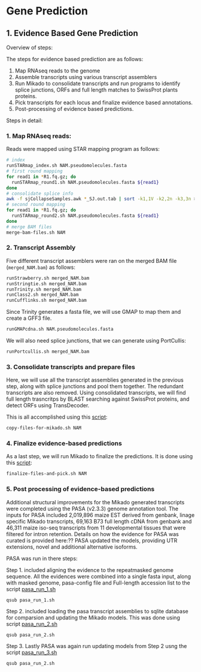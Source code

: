 # Gene Prediction

## 1. Evidence Based Gene Prediction

Overview of steps:

The steps for evidence based prediction are as follows:

1. Map RNAseq reads to the genome
2. Assemble transcripts using various transcript assemblers
3. Run Mikado to consolidate transcripts and run programs to identify splice junctions, ORFs and full length matches to SwissProt plants proteins.
4. Pick transcripts for each locus and finalize evidence based annotations.
5. Post-processing of evidence based predictions.

Steps in detail:

### 1. Map RNAseq reads:

Reads were mapped using STAR mapping program as follows:

```bash
# index
runSTARmap_index.sh NAM.pseudomolecules.fasta
# first round mapping
for read1 in *R1.fq.gz; do
  runSTARmap_round1.sh NAM.pseudomolecules.fasta ${read1}
done
# consolidate splice info
awk -f sjCollapseSamples.awk *_SJ.out.tab | sort -k1,1V -k2,2n -k3,3n > SJ.all
# second round mapping
for read1 in *R1.fq.gz; do
  runSTARmap_round2.sh NAM.pseudomolecules.fasta ${read1}
done
# merge BAM files
merge-bam-files.sh NAM
```

### 2. Transcript Assembly

Five different transcript assemblers were ran on the merged BAM file (`merged_NAM.bam`) as follows:


```bash
runStrawberry.sh merged_NAM.bam
runStringtie.sh merged_NAM.bam
runTrinity.sh merged_NAM.bam
runClass2.sh merged_NAM.bam
runCufflinks.sh merged_NAM.bam
```

Since Trinity generates a fasta file, we will use GMAP to map them and create a GFF3 file.

```bash
runGMAPcdna.sh NAM.pseudomolecules.fasta
```

We will also need splice junctions, that we can generate using PortCullis:

```bash
runPortcullis.sh merged_NAM.bam
```

### 3. Consolidate transcripts and prepare files

Here, we will use all the transcript assemblies generated in the previous step, along with splice junctions and pool them together. The redundant transcripts are also removed. Using consolidated transcripts, we will find full length trasncritps by BLAST searching against SwissProt proteins, and detect ORFs using TransDecoder.

This is all accomplished using this [script](copy-files-for-mikado.sh):

```bash
copy-files-for-mikado.sh NAM
```

### 4. Finalize evidence-based predictions

As a last step, we will run Mikado to finalize the predictions. It is done using this [script](finalize-files-and-pick.sh):


```bash
finalize-files-and-pick.sh NAM
```

### 5. Post processing of evidence-based predictions


Additional structural improvements for the Mikado generated transcripts were completed using the PASA (v2.3.3) genome annotation tool. The inputs for PASA included 2,019,896 maize EST derived from genbank, linage specific Mikado transcripts, 69,163 B73 full length cDNA from genbank and 46,311 maize iso-seq transcripts from 11 developmental tissues that were filtered for intron retention. Details on how the evidence for PASA was curated is provided here:?? PASA updated the models, providing UTR extensions, novel and additional alternative isoforms. 

PASA was run in there steps:

Step 1. included aligning the evidence to the repeatmasked genome sequence. All the evidences were combined into a single fasta input, along with masked genome, pasa-config file and Full-length accession list to the script [pasa_run_1.sh](/gene-prediction/cshl-scripts/pasa_run_1.sh) 
```
qsub pasa_run_1.sh 
```

Step 2. included loading the pasa transcript assemblies to sqlite database for comparsion and updating the Mikado models. This was done using script [pasa_run_2.sh](/gene-prediction/cshl-scripts/pasa_run_2.sh)

```
qsub pasa_run_2.sh
```

Step 3. Lastly PASA was again run updating models from Step 2 usng the script [pasa_run_3.sh](/gene-prediction/cshl-scripts/pasa_run_3.sh)

```
qsub pasa_run_2.sh
```


